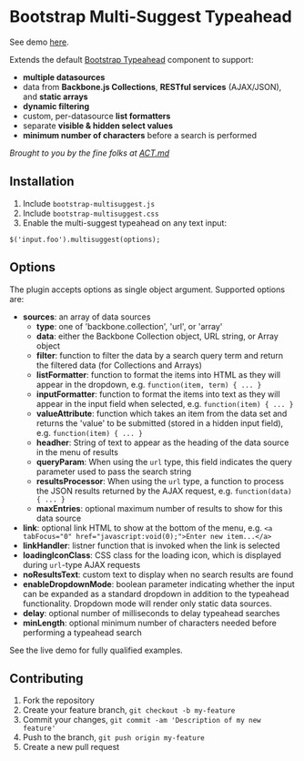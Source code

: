 Bootstrap Multi-Suggest Typeahead
=================================

See demo [here](http://htmlpreview.github.com/?https://github.com/rroppolo/bootstrap-multisuggestplugin/blob/master/demo.html).

Extends the default [Bootstrap Typeahead](http://twitter.github.com/bootstrap/javascript.html#typeahead) component to support:

* __multiple datasources__
* data from __Backbone.js Collections__, __RESTful services__ (AJAX/JSON), and __static arrays__
* __dynamic filtering__
* custom, per-datasource __list formatters__
* separate __visible & hidden select values__
* __minimum number of characters__ before a search is performed

_Brought to you by the fine folks at [ACT.md](http://act.md)_

Installation
------------

1. Include `bootstrap-multisuggest.js`
1. Include `bootstrap-multisuggest.css`
1. Enable the multi-suggest typeahead on any text input:

```javscript
$('input.foo').multisuggest(options);
```
    
Options
-------

The plugin accepts options as single object argument. Supported options are:

* __sources__: an array of data sources
    * __type__: one of 'backbone.collection', 'url', or 'array'
    * __data__: either the Backbone Collection object, URL string, or Array object
    * __filter__: function to filter the data by a search query term and return the filtered data (for Collections and Arrays)
    * __listFormatter__: function to format the items into HTML as they will appear in the dropdown, e.g. `function(item, term) { ... }`
    * __inputFormatter__: function to format the items into text as they will appear in the input field when selected, e.g. `function(item) { ... }`
    * __valueAttribute__: function which takes an item from the data set and returns the 'value' to be submitted (stored in a hidden input field), e.g. `function(item) { ... }`
    * __headher__: String of text to appear as the heading of the data source in the menu of results
    * __queryParam__: When using the `url` type, this field indicates the query parameter used to pass the search string
    * __resultsProcessor__: When using the `url` type, a function to process the JSON results returned by the AJAX request, e.g. `function(data) { ... }`
    * __maxEntries__: optional maximum number of results to show for this data source
* __link__: optional link HTML to show at the bottom of the menu, e.g. `<a tabFocus="0" href="javascript:void(0);">Enter new item...</a>`
* __linkHandler__: listner function that is invoked when the link is selected
* __loadingIconClass__: CSS class for the loading icon, which is displayed during `url`-type AJAX requests
* __noResultsText__: custom text to display when no search results are found
* __enableDropdownMode__: boolean parameter indicating whether the input can be expanded as a standard dropdown in addition to the typeahead functionality. Dropdown mode will render only static data sources.
* __delay__: optional number of milliseconds to delay typeahead searches
* __minLength__: optional minimum number of characters needed before performing a typeahead search

See the live demo for fully qualified examples.

Contributing
------------

1. Fork the repository
1. Create your feature branch, `git checkout -b my-feature`
1. Commit your changes, `git commit -am 'Description of my new feature'`
1. Push to the branch, `git push origin my-feature`
1. Create a new pull request
